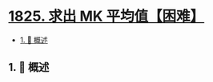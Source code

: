 # [1825. 求出 MK 平均值【困难】](https://github.com/Tdahuyou/TNotes.leetcode/tree/main/notes/1825.%20%E6%B1%82%E5%87%BA%20MK%20%E5%B9%B3%E5%9D%87%E5%80%BC%E3%80%90%E5%9B%B0%E9%9A%BE%E3%80%91)

<!-- region:toc -->

- [1. 📝 概述](#1--概述)

<!-- endregion:toc -->

## 1. 📝 概述
